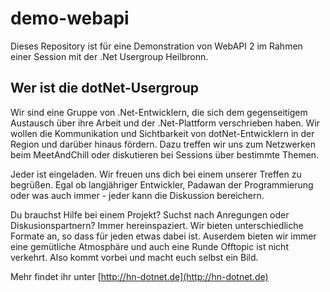 # demo-webapi

Dieses Repository ist für eine Demonstration von WebAPI 2 im Rahmen einer Session mit der .Net Usergroup Heilbronn.

## Wer ist die dotNet-Usergroup

Wir sind eine Gruppe von .Net-Entwicklern, die sich dem gegenseitigem Austausch über ihre Arbeit und der .Net-Plattform verschrieben haben. Wir wollen die Kommunikation und Sichtbarkeit von dotNet-Entwicklern in der Region und darüber hinaus fördern. Dazu treffen wir uns zum Netzwerken beim MeetAndChill oder diskutieren bei Sessions über bestimmte Themen.

Jeder ist eingeladen. Wir freuen uns dich bei einem unserer Treffen zu begrüßen. Egal ob langjähriger Entwickler, Padawan der Programmierung oder was auch immer - jeder kann die Diskussion bereichern.

Du brauchst Hilfe bei einem Projekt? Suchst nach Anregungen oder Diskusionspartnern? Immer hereinspaziert. Wir bieten unterschiedliche Formate an, so dass für jeden etwas dabei ist. Auserdem bieten wir immer eine gemütliche Atmosphäre und auch eine Runde Offtopic ist nicht verkehrt. Also kommt vorbei und macht euch selbst ein Bild.

Mehr findet ihr unter [http://hn-dotnet.de](http://hn-dotnet.de)

